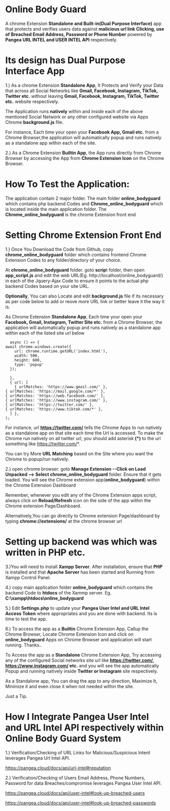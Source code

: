 # Online Body Guard

A chrome Extension **Standalone and Built-in(Dual Purpose Interface)** app that protects and verifies users data against **malicious url link Clicking, 
use of Breached Email Address, Password or Phone Number** powered by  **Pangea URL INTEL and USER INTEL API** respectively.


# Its design has Dual Purpose Interface App

1.) As a chrome Extension **Standalone App**, It Protects and Verify your Data that across all Social Networks like **Gmail, Facebook, Instagram, TikTok, Twitter etc.** 
without leaving **Gmail, Facebook, Instagram, TikTok, Twitter etc.** website respectively.

The Application runs **natively** within and inside each of the above mentioned Social Network or any other configured website via Apps Chrome **background.js** file.

For instance, Each time your open your **Facebook App, Gmail etc.** from a Chrome Browser,the application will automatically popup and runs natively as a standalone app within each of the site.


2.) As a Chrome Extension **Builtin App**, the App runs directly from Chrome Browser by accessing the App from **Chrome Extension Icon** on the Chrome Browser.



# How To Test the Application:

The application contain 2 major folder.  The main folder **online_bodyguard** which contains php backend Codes and **Chrome_online_bodyguard** which is located inside
the main application folder.  The **Chrome_online_bodyguard** is the chrome Extension front end



# Setting Chrome Extension Front End


1.) Once You Download the Code from Github, copy **chrome_online_bodyguard** folder which contains frontend Chrome Extension Codes to any folder/directory of your choice.

At **chrome_online_bodyguard** folder. goto **scrip**t folder, then open **app_script.js** and edit the web URL(Eg. http://localhost/online_bodyguard/) in each of the  Jquery-Ajax Code 
to ensure it points to the actual php backend Codes based on your site URL.



**Optionally**, You can also Locate and edit **background.js** file if its necessary as per code below to add or reove more URL link or better leave it the way it is.

 As Chrome Extension **Standalone App**, Each time your open your **Facebook, Gmail, Instagram, Twitter Site etc.** from a Chrome Browser,  the application will automatically popup and runs natively as a standalone app within each of the listed site url below

```chrome.webNavigation.onCompleted.addListener(
  async () => {
await chrome.windows.create({
    url: chrome.runtime.getURL('index.html'),
    width: 500,
    height: 600,
    type: 'popup'
  });

  },
  { url: [
    { urlMatches: 'https://www.gmail.com/' },
{ urlMatches: 'https://mail.google.com/*' },
{ urlMatches: 'https://web.facebook.com/' },
{ urlMatches: 'https://www.instagram.com/' },
{ urlMatches: 'https://twitter.com/' },
{ urlMatches: 'https://www.tiktok.com/*' },
  ] },
);
```


For instance, url **https://twitter.com/** tells the Chrome Apps to run natively as a standalone app on that site each time the Url is accessed. 
To make the Chrome run natively on all twitter url, you should add asterisk **(*)** to the url something like https://twitter.com/*.

You can try More **URL Matching** based on the Site where you want the Chrome to popup/run natively.



2.) open chrome browser. goto **Manage Extension --Click on Load Unpacked --> Select chrome_online_bodyguard** folder. Ensure that it gets loaded.
 You will see the Chrome extension app(**online_bodyguard**) within the Chrome Extension Dashboard

Remember, whenever you edit any of the Chrome Extension apps script, always click on **Reload/Refresh** icon on the side of the app within the Chrome extension Page/Dashboard.



Alternatively,You can go directly to Chrome extension Page/dashboard by typing **chrome://extensions/** at the chrome browser url



# Setting up backend was which was written in PHP etc.



3.)You will need to install **Xampp Server**. After installation, ensure that **PHP** is installed and that **Apache Server** has been started and Running from Xampp Control Panel.


4.) copy main application folder **online_bodyguard** which contains the backend Code to **htdocs** of the Xammp server. Eg. **C:\xampp\htdocs\online_bodyguard**



5.) Edit **Settings.php** to update your **Pangea User Intel and URL Intel  Access Token**  where appropriates and you are done with backend.  Its is time to test the app.


6.) To access the app as a **Builtin** Chrome Extension App, Callup the Chrome Browser, Locate Chrome Extension Icon and click on **online_bodyguard** Apps on Chrome Browser and application will start running. Thanks.. 


To Access the app as a **Standalone** Chrome Extension App, Try accessing any of  the configured Social networks site url like  **https://twitter.com/,  https://www.instagram.com/ etc.**
 and you will see the app automatically Popup and running natively inside **Twitter or Instagram** site respectively.
 
 As a Standalone app, You can drag the app to any direction, Maximize It, Minimize it and even close it when not needed within the site.





Just a Tip.

# How I Integrate Pangea User Intel and URL Intel API respectively within Online Body Guard System


1.) Verification/Checking of URL Links for Malicious/Suspicious Intent leverages Pangea Url Intel API.

https://pangea.cloud/docs/api/url-intel#reputation


2.) Verification/Checking of Users Email Address, Phone Numbers, Password for data Breaches/compromise leverages Pangea User Intel API.

https://pangea.cloud/docs/api/user-intel#look-up-breached-users

https://pangea.cloud/docs/api/user-intel#look-up-breached-passwords






